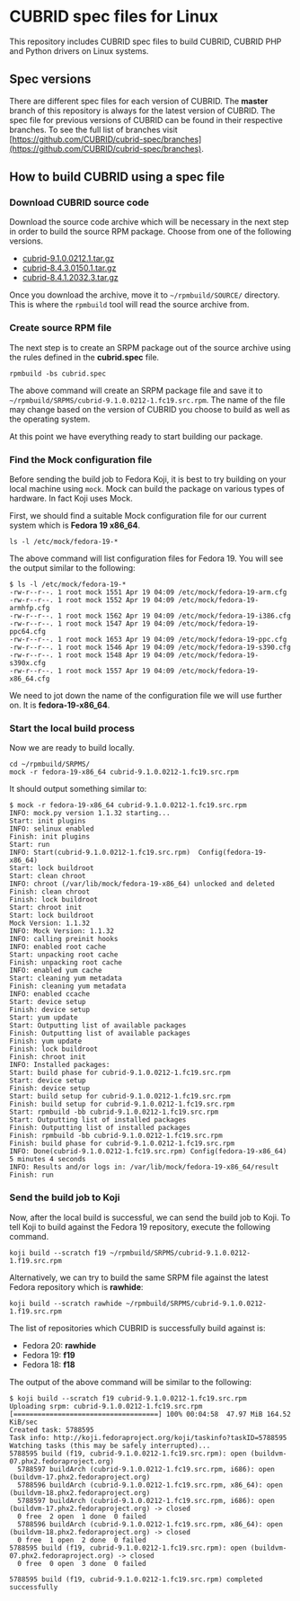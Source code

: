 # CUBRID spec files for Linux

This repository includes CUBRID spec files to build CUBRID, CUBRID PHP and Python drivers on Linux systems.

## Spec versions

There are different spec files for each version of CUBRID. The **master** branch of this repository is always for the latest version of CUBRID. The spec file for previous versions of CUBRID can be found in their respective branches. To see the full list of branches visit [https://github.com/CUBRID/cubrid-spec/branches](https://github.com/CUBRID/cubrid-spec/branches).

## How to build CUBRID using a spec file

### Download CUBRID source code

Download the source code archive which will be necessary in the next step in order to build the source RPM package. Choose from one of the following versions.

- [cubrid-9.1.0.0212.1.tar.gz](http://sourceforge.net/projects/cubrid/files/CUBRID-9.1.0/Linux/Fedora-RPM/cubrid-9.1.0.0212.1.tar.gz/download)
- [cubrid-8.4.3.0150.1.tar.gz](http://sourceforge.net/projects/cubrid/files/CUBRID-8.4.3/Linux/Fedora-RPM/cubrid-8.4.3.0150.1.tar.gz/download)
- [cubrid-8.4.1.2032.3.tar.gz](http://sourceforge.net/projects/cubrid/files/CUBRID-8.4.1/Linux/Fedora-RPM/cubrid-8.4.1.2032.3.tar.gz/download)

Once you download the archive, move it to `~/rpmbuild/SOURCE/` directory. This is where the `rpmbuild` tool will read the source archive from.

### Create source RPM file

The next step is to create an SRPM package out of the source archive using the rules defined in the **cubrid.spec** file.

	rpmbuild -bs cubrid.spec

The above command will create an SRPM package file and save it to `~/rpmbuild/SRPMS/cubrid-9.1.0.0212-1.fc19.src.rpm`. The name of the file may change based on the version of CUBRID you choose to build as well as the operating system.

At this point we have everything ready to start building our package.

### Find the Mock configuration file

Before sending the build job to Fedora Koji, it is best to try building on your local machine using `mock`. Mock can build the package on various types of hardware. In fact Koji uses Mock.

First, we should find a suitable Mock configuration file for our current system which is **Fedora 19 x86_64**.

	ls -l /etc/mock/fedora-19-*

The above command will list configuration files for Fedora 19. You will see the output similar to the following:

	$ ls -l /etc/mock/fedora-19-*
	-rw-r--r--. 1 root mock 1551 Apr 19 04:09 /etc/mock/fedora-19-arm.cfg
	-rw-r--r--. 1 root mock 1552 Apr 19 04:09 /etc/mock/fedora-19-armhfp.cfg
	-rw-r--r--. 1 root mock 1562 Apr 19 04:09 /etc/mock/fedora-19-i386.cfg
	-rw-r--r--. 1 root mock 1547 Apr 19 04:09 /etc/mock/fedora-19-ppc64.cfg
	-rw-r--r--. 1 root mock 1653 Apr 19 04:09 /etc/mock/fedora-19-ppc.cfg
	-rw-r--r--. 1 root mock 1546 Apr 19 04:09 /etc/mock/fedora-19-s390.cfg
	-rw-r--r--. 1 root mock 1548 Apr 19 04:09 /etc/mock/fedora-19-s390x.cfg
	-rw-r--r--. 1 root mock 1557 Apr 19 04:09 /etc/mock/fedora-19-x86_64.cfg

We need to jot down the name of the configuration file we will use further on. It is **fedora-19-x86_64**.

### Start the local build process

Now we are ready to build locally.

	cd ~/rpmbuild/SRPMS/
	mock -r fedora-19-x86_64 cubrid-9.1.0.0212-1.fc19.src.rpm

It should output something similar to:

	$ mock -r fedora-19-x86_64 cubrid-9.1.0.0212-1.fc19.src.rpm 
	INFO: mock.py version 1.1.32 starting...
	Start: init plugins
	INFO: selinux enabled
	Finish: init plugins
	Start: run
	INFO: Start(cubrid-9.1.0.0212-1.fc19.src.rpm)  Config(fedora-19-x86_64)
	Start: lock buildroot
	Start: clean chroot
	INFO: chroot (/var/lib/mock/fedora-19-x86_64) unlocked and deleted
	Finish: clean chroot
	Finish: lock buildroot
	Start: chroot init
	Start: lock buildroot
	Mock Version: 1.1.32
	INFO: Mock Version: 1.1.32
	INFO: calling preinit hooks
	INFO: enabled root cache
	Start: unpacking root cache
	Finish: unpacking root cache
	INFO: enabled yum cache
	Start: cleaning yum metadata
	Finish: cleaning yum metadata
	INFO: enabled ccache
	Start: device setup
	Finish: device setup
	Start: yum update
	Start: Outputting list of available packages
	Finish: Outputting list of available packages
	Finish: yum update
	Finish: lock buildroot
	Finish: chroot init
	INFO: Installed packages:
	Start: build phase for cubrid-9.1.0.0212-1.fc19.src.rpm
	Start: device setup
	Finish: device setup
	Start: build setup for cubrid-9.1.0.0212-1.fc19.src.rpm
	Finish: build setup for cubrid-9.1.0.0212-1.fc19.src.rpm
	Start: rpmbuild -bb cubrid-9.1.0.0212-1.fc19.src.rpm
	Start: Outputting list of installed packages
	Finish: Outputting list of installed packages
	Finish: rpmbuild -bb cubrid-9.1.0.0212-1.fc19.src.rpm
	Finish: build phase for cubrid-9.1.0.0212-1.fc19.src.rpm
	INFO: Done(cubrid-9.1.0.0212-1.fc19.src.rpm) Config(fedora-19-x86_64) 5 minutes 4 seconds
	INFO: Results and/or logs in: /var/lib/mock/fedora-19-x86_64/result
	Finish: run

### Send the build job to Koji

Now, after the local build is successful, we can send the build job to Koji. To tell Koji to build against the Fedora 19 repository, execute the following command.

	koji build --scratch f19 ~/rpmbuild/SRPMS/cubrid-9.1.0.0212-1.f19.src.rpm

Alternatively, we can try to build the same SRPM file against the latest Fedora repository which is **rawhide**:

	koji build --scratch rawhide ~/rpmbuild/SRPMS/cubrid-9.1.0.0212-1.f19.src.rpm

The list of repositories which CUBRID is successfully build against is:

- Fedora 20: **rawhide**
- Fedora 19: **f19**
- Fedora 18: **f18**

The output of the above command will be similar to the following:

	$ koji build --scratch f19 cubrid-9.1.0.0212-1.fc19.src.rpm
	Uploading srpm: cubrid-9.1.0.0212-1.fc19.src.rpm
	[====================================] 100% 00:04:58  47.97 MiB 164.52 KiB/sec
	Created task: 5788595
	Task info: http://koji.fedoraproject.org/koji/taskinfo?taskID=5788595
	Watching tasks (this may be safely interrupted)...
	5788595 build (f19, cubrid-9.1.0.0212-1.fc19.src.rpm): open (buildvm-07.phx2.fedoraproject.org)
	  5788597 buildArch (cubrid-9.1.0.0212-1.fc19.src.rpm, i686): open (buildvm-17.phx2.fedoraproject.org)
	  5788596 buildArch (cubrid-9.1.0.0212-1.fc19.src.rpm, x86_64): open (buildvm-18.phx2.fedoraproject.org)
	  5788597 buildArch (cubrid-9.1.0.0212-1.fc19.src.rpm, i686): open (buildvm-17.phx2.fedoraproject.org) -> closed
	  0 free  2 open  1 done  0 failed
	  5788596 buildArch (cubrid-9.1.0.0212-1.fc19.src.rpm, x86_64): open (buildvm-18.phx2.fedoraproject.org) -> closed
	  0 free  1 open  2 done  0 failed
	5788595 build (f19, cubrid-9.1.0.0212-1.fc19.src.rpm): open (buildvm-07.phx2.fedoraproject.org) -> closed
	  0 free  0 open  3 done  0 failed

	5788595 build (f19, cubrid-9.1.0.0212-1.fc19.src.rpm) completed successfully